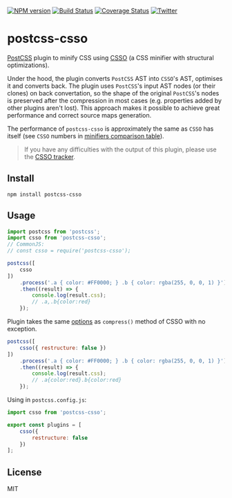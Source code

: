 [![NPM version](https://img.shields.io/npm/v/postcss-csso.svg)](https://www.npmjs.com/package/postcss-csso)
[![Build Status](https://github.com/lahmatiy/postcss-csso/actions/workflows/build.yml/badge.svg)](https://github.com/lahmatiy/postcss-csso/actions/workflows/build.yml)
[![Coverage Status](https://coveralls.io/repos/github/lahmatiy/postcss-csso/badge.svg?branch=master)](https://coveralls.io/github/lahmatiy/postcss-csso?branch=master)
[![Twitter](https://img.shields.io/badge/Twitter-@cssoptimizer-blue.svg)](https://twitter.com/cssoptimizer)

# postcss-csso

[PostCSS](https://github.com/postcss/postcss) plugin to minify CSS using [CSSO](https://github.com/css/csso) (a CSS minifier with structural optimizations).

Under the hood, the plugin converts `PostCSS` AST into `CSSO`'s AST, optimises it and converts back. The plugin uses `PostCSS`'s input AST nodes (or their clones) on back convertation, so the shape of the original `PostCSS`'s nodes is preserved after the compression in most cases (e.g. properties added by other plugins aren't lost). This approach makes it possible to achieve great performance and correct source maps generation.

The performance of `postcss-csso` is approximately the same as `CSSO` has itself (see `CSSO` numbers in [minifiers comparison table](https://goalsmashers.github.io/css-minification-benchmark/)).

> If you have any difficulties with the output of this plugin, please use the [CSSO tracker](https://github.com/css/csso/issues).

## Install

```
npm install postcss-csso
```

## Usage

```js
import postcss from 'postcss';
import csso from 'postcss-csso';
// CommonJS:
// const csso = require('postcss-csso');

postcss([
    csso
])
    .process('.a { color: #FF0000; } .b { color: rgba(255, 0, 0, 1) }')
    .then((result) => {
        console.log(result.css);
        // .a,.b{color:red}
    });
```

Plugin takes the same [options](https://github.com/css/csso#compressast-options) as `compress()` method of CSSO with no exception.

```js
postcss([
    csso({ restructure: false })
])
    .process('.a { color: #FF0000; } .b { color: rgba(255, 0, 0, 1) }')
    .then((result) => {
        console.log(result.css);
        // .a{color:red}.b{color:red}
    });
```

Using in `postcss.config.js`:

```js
import csso from 'postcss-csso';

export const plugins = [
    csso({
        restructure: false
    })
];
```

## License

MIT
